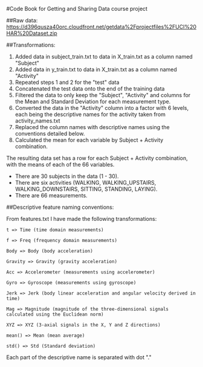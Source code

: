 #Code Book for Getting and Sharing Data course project

##Raw data: 
https://d396qusza40orc.cloudfront.net/getdata%2Fprojectfiles%2FUCI%20HAR%20Dataset.zip

##Transformations:
1. Added data in subject_train.txt to data in X_train.txt as a column named "Subject"
2. Added data in y_train.txt to data in X_train.txt as a column named "Activity"
3. Repeated steps 1 and 2 for the "test" data
4. Concatenated the test data onto the end of the training data
5. Filtered the data to only keep the "Subject", "Activity" and columns for the Mean and Standard Deviation for each measurement type.
6. Converted the data in the "Activity" column into a factor with 6 levels, each being the descriptive names for the activity taken from activity_names.txt
7. Replaced the column names with descriptive names using the conventions detailed below.
8. Calculated the mean for each variable  by Subject + Activity combination.

The resulting data set has a row for each Subject + Activity combination, with the means of each of the 66 variables.
* There are 30 subjects in the data (1 - 30).
* There are six activities (WALKING, WALKING_UPSTAIRS, WALKING_DOWNSTAIRS, SITTING, STANDING, LAYING).
* There are 66 measurements.


##Descriptive feature naming conventions:

From features.txt I have made the following transformations: 

```t => Time (time domain measurements)```

```f => Freq (frequency domain measurements)```

```Body => Body (body acceleration)```

```Gravity => Gravity (gravity acceleration)```

```Acc => Accelerometer (measurements using accelerometer)```

```Gyro => Gyroscope (measurements using gyroscope)```

```Jerk => Jerk (body linear acceleration and angular velocity derived in time)```

```Mag => Magnitude (magnitude of the three-dimensional signals calculated using the Euclidean norm)```

```XYZ => XYZ (3-axial signals in the X, Y and Z directions)```

```mean() => Mean (mean average)```

```std() => Std (Standard deviation)```

Each part of the descriptive name is separated with dot "."
